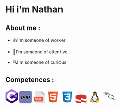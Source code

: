 <h1>Hi i'm Nathan</h1>


<h2>About me :</h2>
<ul>
    <li><p>👍I'm someone of worker</p></li>
    <li><p>🦻I'm someone of attentive</p></li>
    <li><p>🔍I'm someone of curious</p></li>   
</ul>
<h2>Competences :</h2>

<a href="https://learn.microsoft.com/fr-fr/dotnet/csharp/tour-of-csharp/"><img src="img/c-sharp-c (1).svg" width="40"></a>
<a href="https://www.php.net/manual/fr/intro-whatis.php"><img src="img/php.svg" width="40"></a>
<a href="https://sql.sh"><img src="img/sql-svgrepo-com.svg" width="40"></a>
<a href="https://developer.mozilla.org/fr/docs/Web/HTML"><img src="img/file-type-html (1).svg" width="40"></a>
<a href="https://developer.mozilla.org/fr/docs/Web/CSS"><img src="img/file-type-css.svg" width="40"></a>
<a href="https://cakephp.org"><img src="img/cakephp-1.svg" width="40"></a>
<a href="https://www.linux.org"><img src="img/linux-svgrepo-com.svg" width="40"></a>
<a href="https://www.kali.org"><img src="img/kalilinux-svgrepo-com.svg" width="40"></a>




